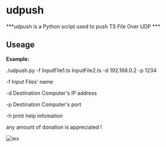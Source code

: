 # udpush

***udpush is a Python script used to push TS File Over UDP  ***    

## Useage  

**Example:**  

./udpush.py -f InputFile1.ts  InputFile2.ts -d 192.168.0.2 -p 1234  

-f Input Files' name  

-d Destination Computer's IP address  

-p Destination Computer's port 

-h print help infomation  

any amount of donation is appreciated !


![wx](https://github.com/rainfly123/udp2rtmp/blob/master/wx.jpg)
